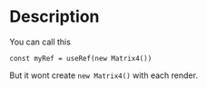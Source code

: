# Description

You can call this

```
const myRef = useRef(new Matrix4())
```

But it wont create `new Matrix4()` with each render.
